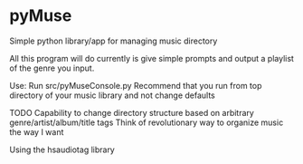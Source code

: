 # pyMuse
Simple python library/app for managing music directory

All this program will do currently is give simple prompts and output a playlist of the genre you input.

Use:
Run src/pyMuseConsole.py
Recommend that you run from top directory of your music library and not change defaults

TODO
Capability to change directory structure based on arbitrary genre/artist/album/title tags
Think of revolutionary way to organize music the way I want


Using the hsaudiotag library
